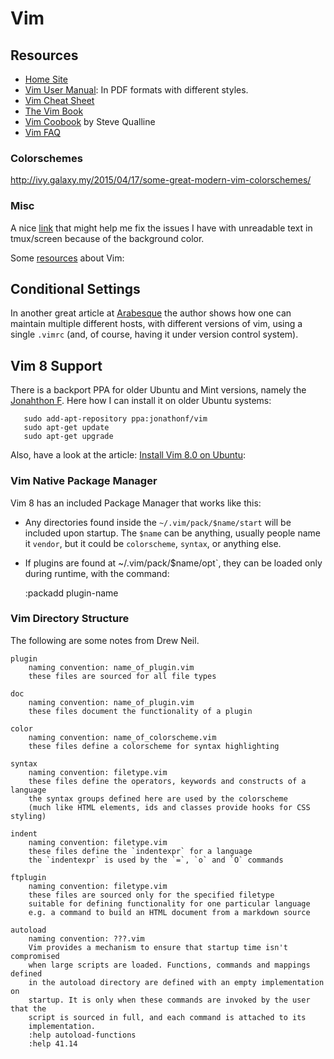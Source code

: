 Vim
===

Resources
---------

 - [Home Site](https://www.vim.org/)
 - [Vim User Manual](http://www.eandem.co.uk/mrw/vim/usr_doc/):
   In PDF formats with different styles.
 - [Vim Cheat Sheet](https://vim.rtorr.com/)
 - [The Vim Book](http://www.truth.sk/vim/vimbook-OPL.pdf)
 - [Vim Coobook](http://www.oualline.com/vim-cook.html) by Steve Qualline
 - [Vim FAQ](http://vimdoc.sourceforge.net/htmldoc/vimfaq.html)


### Colorschemes

<http://ivy.galaxy.my/2015/04/17/some-great-modern-vim-colorschemes/>


### Misc

A nice [link][1] that might help me fix the issues I have with unreadable text in tmux/screen
because of the background color.

Some [resources][2] about Vim:


[1]:	http://vi.stackexchange.com/questions/2010/colorschemes-background-not-correct-in-terminal
[2]:	https://vim.zeef.com/patrick.schanen


## Conditional Settings

In another great article at [Arabesque](http://blog.sanctum.geek.nz/gracefully-degrading-vimrc/)
the author shows how one can maintain multiple different hosts, with different versions of vim,
using a single `.vimrc` (and, of course, having it under version control system).


## Vim 8 Support

There is a backport PPA for older Ubuntu and Mint versions, namely the
[Jonahthon F](https://launchpad.net/~jonathonf/+archive/ubuntu/vim).
Here how I can install it on older Ubuntu systems:

```shell
   sudo add-apt-repository ppa:jonathonf/vim
   sudo apt-get update
   sudo apt-get upgrade
```

Also, have a look at the article: [Install Vim 8.0 on Ubuntu][3]:

[3]:	http://tipsonubuntu.com/2016/09/13/vim-8-0-released-install-ubuntu-16-04/


### Vim Native Package Manager ###

Vim 8 has an included Package Manager that works like this:

 - Any directories found inside the `~/.vim/pack/$name/start` will be included
   upon startup.  The `$name` can be anything, usually people name it `vendor`,
   but it could be `colorscheme`, `syntax`, or anything else.

 - If plugins are found at ~/.vim/pack/$name/opt`, they can be loaded only
   during runtime, with the command:

    :packadd plugin-name


### Vim Directory Structure ###

The following are some notes from Drew Neil.

```
plugin
    naming convention: name_of_plugin.vim
    these files are sourced for all file types

doc
    naming convention: name_of_plugin.vim
    these files document the functionality of a plugin

color
    naming convention: name_of_colorscheme.vim
    these files define a colorscheme for syntax highlighting

syntax
    naming convention: filetype.vim
    these files define the operators, keywords and constructs of a language
    the syntax groups defined here are used by the colorscheme
    (much like HTML elements, ids and classes provide hooks for CSS styling)

indent
    naming convention: filetype.vim
    these files define the `indentexpr` for a language
    the `indentexpr` is used by the `=`, `o` and `O` commands

ftplugin
    naming convention: filetype.vim
    these files are sourced only for the specified filetype
    suitable for defining functionality for one particular language
    e.g. a command to build an HTML document from a markdown source

autoload
    naming convention: ???.vim
    Vim provides a mechanism to ensure that startup time isn't compromised
    when large scripts are loaded. Functions, commands and mappings defined
    in the autoload directory are defined with an empty implementation on
    startup. It is only when these commands are invoked by the user that the
    script is sourced in full, and each command is attached to its
    implementation.
    :help autoload-functions
    :help 41.14
```
